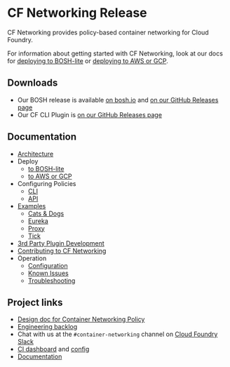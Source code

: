 # CF Networking Release

CF Networking provides policy-based container networking for Cloud Foundry.

For information about getting started with CF Networking, look at our docs for [deploying to BOSH-lite](docs/deploy-bosh-lite.md) or [deploying to AWS or GCP](docs/deploy-iaas.md#deploy-to-aws).

## Downloads
- Our BOSH release is available [on bosh.io](http://bosh.io/releases/github.com/cloudfoundry-incubator/cf-networking-release)
  and [on our GitHub Releases page](https://github.com/cloudfoundry-incubator/cf-networking-release/releases)
- Our CF CLI Plugin is [on our GitHub Releases page](https://github.com/cloudfoundry-incubator/cf-networking-release/releases)

## Documentation
- [Architecture](docs/arch.md)
- Deploy
  - [to BOSH-lite](docs/deploy-bosh-lite.md)
  - [to AWS or GCP](docs/deploy-iaas.md)
- Configuring Policies
  - [CLI](docs/CLI.md)
  - [API](docs/API.md)
- [Examples](src/example-apps)
  - [Cats & Dogs](src/example-apps/cats-and-dogs)
  - [Eureka](src/example-apps/eureka)
  - [Proxy](src/example-apps/proxy)
  - [Tick](src/example-apps/tick)
- [3rd Party Plugin Development](docs/3rd-party.md)
- [Contributing to CF Networking](docs/contributing.md)
- Operation
  - [Configuration](docs/configuration.md)
  - [Known Issues](docs/known-issues.md)
  - [Troubleshooting](docs/troubleshooting.md)

## Project links
- [Design doc for Container Networking Policy](https://docs.google.com/document/d/1HDS89TJKD7ACG6cqQHph5BdNSKLt8jvo6sPGBZ5DmsM)
- [Engineering backlog](https://www.pivotaltracker.com/n/projects/1498342)
- Chat with us at the `#container-networking` channel on [Cloud Foundry Slack](http://slack.cloudfoundry.org/)
- [CI dashboard](http://dashboard.c2c.cf-app.com) and [config](https://github.com/cloudfoundry-incubator/cf-networking-ci)
- [Documentation](./docs)
